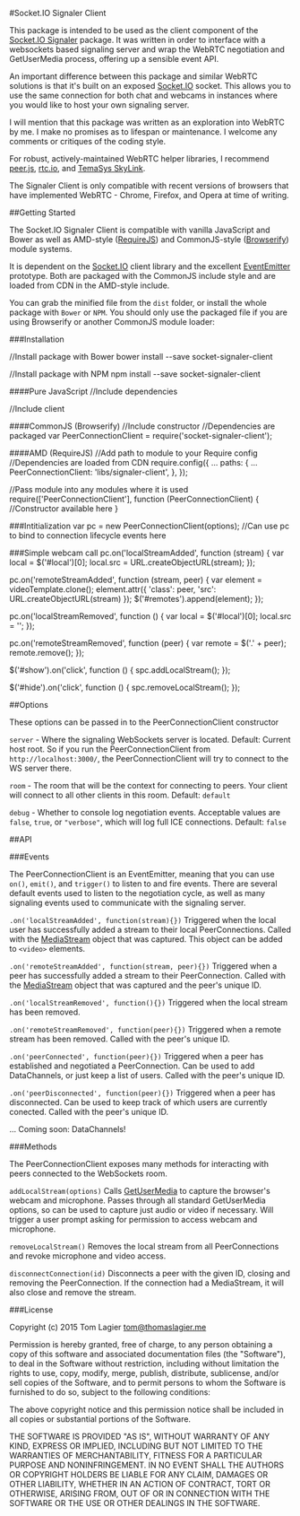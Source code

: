 #Socket.IO Signaler Client

This package is intended to be used as the client component of the [Socket.IO Signaler](https://github.com/mcmouse/socketio-signaler) package. It was written in order to interface with a websockets based signaling server and wrap the WebRTC negotiation and GetUserMedia process, offering up a sensible event API.

An important difference between this package and similar WebRTC solutions is that it's built on an exposed [Socket.IO](http://socket.io) socket. This allows you to use the same connection for both chat and webcams in instances where you would like to host your own signaling server.

I will mention that this package was written as an exploration into WebRTC by me. I make no promises as to lifespan or maintenance. I welcome any comments or critiques of the coding style. 

For robust, actively-maintained WebRTC helper libraries, I recommend [peer.js](http://peerjs.com/), [rtc.io](https://rtc.io/), and [TemaSys SkyLink](https://temasys.github.io/).

The Signaler Client is only compatible with recent versions of browsers that have implemented WebRTC - Chrome, Firefox, and Opera at time of writing.

##Getting Started

The Socket.IO Signaler Client is compatible with vanilla JavaScript and Bower as well as AMD-style ([RequireJS](http://requirejs.org/)) and CommonJS-style ([Browserify](http://browserify.org/)) module systems.

It is dependent on the [Socket.IO](http://socket.io/) client library and the excellent [EventEmitter](https://github.com/Wolfy87/EventEmitter) prototype. Both are packaged with the CommonJS include style and are loaded from CDN in the AMD-style include.

You can grab the minified file from the `dist` folder, or install the whole package with `Bower` or `NPM`. You should only use the packaged file if you are using Browserify or another CommonJS module loader:

###Installation

  //Install package with Bower
  bower install --save socket-signaler-client

  //Install package with NPM
  npm install --save socket-signaler-client

####Pure JavaScript
  //Include dependencies
  <script src="https://cdn.socket.io/socket.io-1.3.3.js"></script>
  <script src="https://cdnjs.cloudflare.com/ajax/libs/EventEmitter/4.2.11/EventEmitter.min.js"></script>

  //Include client
  <script src="libs/signaler-client.min.js"></script>

####CommonJS (Browserify)
  //Include constructor
  //Dependencies are packaged
  var PeerConnectionClient = require('socket-signaler-client');

####AMD (RequireJS)
  //Add path to module to your Require config
  //Dependencies are loaded from CDN
  require.config({
    ...
    paths: {
      ...
      PeerConnectionClient: 'libs/signaler-client',
    },
  });

  //Pass module into any modules where it is used
  require(['PeerConnectionClient'], function (PeerConnectionClient) {
    //Constructor available here
  }

###Intitialization
  var pc = new PeerConnectionClient(options);
  //Can use pc to bind to connection lifecycle events here

###Simple webcam call
  pc.on('localStreamAdded', function (stream) {
    var local = $('#local')[0];
    local.src = URL.createObjectURL(stream);
  });

  pc.on('remoteStreamAdded', function (stream, peer) {
    var element = videoTemplate.clone();
    element.attr({
      'class': peer,
      'src': URL.createObjectURL(stream)
    });
    $('#remotes').append(element);
  });

  pc.on('localStreamRemoved', function () {
    var local = $('#local')[0];
    local.src = '';
  });

  pc.on('remoteStreamRemoved', function (peer) {
    var remote = $('.' + peer);
    remote.remove();
  });

  $('#show').on('click', function () {
    spc.addLocalStream();
  });

  $('#hide').on('click', function () {
    spc.removeLocalStream();
  });

##Options

These options can be passed in to the PeerConnectionClient constructor

`server` - Where the signaling WebSockets server is located.
Default: Current host root. So if you run the PeerConnectionClient from `http://localhost:3000/`, the PeerConnectionClient will try to connect to the WS server there.

`room` - The room that will be the context for connecting to peers. Your client will connect to all other clients in this room.
Default: `default`

`debug` - Whether to console log negotiation events. Acceptable values are `false`, `true`, or `"verbose"`, which will log full ICE connections.
Default: `false`

##API

###Events

The PeerConnectionClient is an EventEmitter, meaning that you can use `on()`, `emit()`, and `trigger()` to listen to and fire events. There are several default events used to listen to the negotiation cycle, as well as many signaling events used to communicate with the signaling server.

`.on('localStreamAdded', function(stream){})`
Triggered when the local user has successfully added a stream to their local PeerConnections. Called with the [MediaStream](https://developer.mozilla.org/en-US/docs/Web/API/MediaStream) object that was captured. This object can be added to `<video>` elements.

`.on('remoteStreamAdded', function(stream, peer){})`
Triggered when a peer has successfully added a stream to their PeerConnection. Called with the [MediaStream](https://developer.mozilla.org/en-US/docs/Web/API/MediaStream) object that was captured and the peer's unique ID.

`.on('localStreamRemoved', function(){})`
Triggered when the local stream has been removed.

`.on('remoteStreamRemoved', function(peer){})`
Triggered when a remote stream has been removed. Called with the peer's unique ID.

`.on('peerConnected', function(peer){})`
Triggered when a peer has established and negotiated a PeerConnection. Can be used to add DataChannels, or just keep a list of users. Called with the peer's unique ID.

`.on('peerDisconnected', function(peer){})`
Triggered when a peer has disconnected. Can be used to keep track of which users are currently conected. Called with the peer's unique ID.

... Coming soon: DataChannels!

###Methods

The PeerConnectionClient exposes many methods for interacting with peers connected to the WebSockets room.

`addLocalStream(options)`
Calls [GetUserMedia](https://developer.mozilla.org/en-US/docs/NavigatorUserMedia.getUserMedia) to capture the browser's webcam and microphone. Passes through all standard GetUserMedia options, so can be used to capture just audio or video if necessary. Will trigger a user prompt asking for permission to access webcam and microphone.

`removeLocalStream()`
Removes the local stream from all PeerConnections and revoke microphone and video access.

`disconnectConnection(id)`
Disconnects a peer with the given ID, closing and removing the PeerConnection. If the connection had a MediaStream, it will also close and remove the stream.

###License

Copyright (c) 2015 Tom Lagier <tom@thomaslagier.me>

Permission is hereby granted, free of charge, to any person obtaining a copy
of this software and associated documentation files (the "Software"), to deal
in the Software without restriction, including without limitation the rights
to use, copy, modify, merge, publish, distribute, sublicense, and/or sell
copies of the Software, and to permit persons to whom the Software is
furnished to do so, subject to the following conditions:

The above copyright notice and this permission notice shall be included in
all copies or substantial portions of the Software.

THE SOFTWARE IS PROVIDED "AS IS", WITHOUT WARRANTY OF ANY KIND, EXPRESS OR
IMPLIED, INCLUDING BUT NOT LIMITED TO THE WARRANTIES OF MERCHANTABILITY,
FITNESS FOR A PARTICULAR PURPOSE AND NONINFRINGEMENT. IN NO EVENT SHALL THE
AUTHORS OR COPYRIGHT HOLDERS BE LIABLE FOR ANY CLAIM, DAMAGES OR OTHER
LIABILITY, WHETHER IN AN ACTION OF CONTRACT, TORT OR OTHERWISE, ARISING FROM,
OUT OF OR IN CONNECTION WITH THE SOFTWARE OR THE USE OR OTHER DEALINGS IN
THE SOFTWARE.